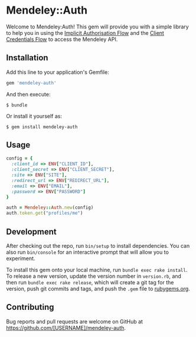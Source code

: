 # Mendeley::Auth

Welcome to Mendeley:Auth! This gem will provide you with a simple library to help you in using the [Implicit Authorisation Flow](http://dev.mendeley.com/reference/topics/authorization_implicit.html) and the [Client Credentials Flow](http://dev.mendeley.com/reference/topics/authorization_client_credentials.html) to access the Mendeley API.

## Installation

Add this line to your application's Gemfile:

```ruby
gem 'mendeley-auth'
```

And then execute:

    $ bundle

Or install it yourself as:

    $ gem install mendeley-auth

## Usage

```ruby
config = {
  :client_id => ENV["CLIENT_ID"],
  :client_secret => ENV["CLIENT_SECRET"],
  :site => ENV["SITE"],
  :redirect_url => ENV["REDIRECT_URL"],
  :email => ENV["EMAIL"],
  :password => ENV["PASSWORD"]
}

auth = Mendeley::Auth.new(config)
auth.token.get("profiles/me")
```

## Development

After checking out the repo, run `bin/setup` to install dependencies. You can also run `bin/console` for an interactive prompt that will allow you to experiment.

To install this gem onto your local machine, run `bundle exec rake install`. To release a new version, update the version number in `version.rb`, and then run `bundle exec rake release`, which will create a git tag for the version, push git commits and tags, and push the `.gem` file to [rubygems.org](https://rubygems.org).

## Contributing

Bug reports and pull requests are welcome on GitHub at https://github.com/[USERNAME]/mendeley-auth.
